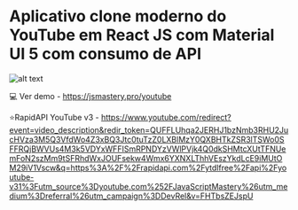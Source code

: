 # Aplicativo clone moderno do YouTube em React JS com Material UI 5 com consumo de API

![alt text](https://github.com/waltodd/ecommerce_hakuna_kelele/blob/main/public/assets/image.png?raw=true)

💻 Ver demo - https://jsmastery.pro/youtube


⭐RapidAPI YouTube v3 - https://www.youtube.com/redirect?event=video_description&redir_token=QUFFLUhqa2JERHJ1bzNmb3RHU2JucHVza3M5Q3VfdWo4Z3xBQ3Jtc0tuTzZ0LXBlMzY0QXBHTkZSR3lTSWo0SFFRQjBWVUs4M3k5VDYxWFFISmRPNDYzVWlPVjk4Q0dkSHMtcXUtTFNUemFoN2szMm9tSFRhdWxJOUFsekw4Wmx6YXNXLThhVEszYkdLcE9iMUtOM29iV1Vscw&q=https%3A%2F%2Frapidapi.com%2Fytdlfree%2Fapi%2Fyoutube-v31%3Futm_source%3Dyoutube.com%252FJavaScriptMastery%26utm_medium%3Dreferral%26utm_campaign%3DDevRel&v=FHTbsZEJspU 
